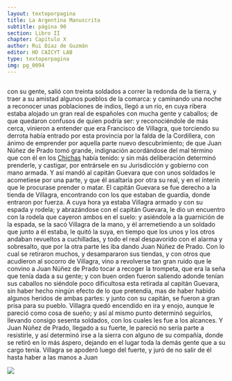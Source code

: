 ```yaml
---
layout: textoporpagina
title: La Argentina Manuscrita
subtitle: página 90
section: Libro II
chapter: Capítulo X
author: Rui Díaz de Guzmán
editor: HD CAICYT LAB
type: textoporpagina
img: pg_0094
---
```


<div class="row">
    <div class="column">
<p>con su gente, salió con treinta soldados a correr la redonda de la tierra, y traer a su amistad algunos pueblos de la comarca: y caminando una noche a reconocer unas poblaciones de indios, llegó a un río, en cuya ribera estaba alojado un gran real de españoles con mucha gente y caballos; de que quedaron confusos de quien podría ser: y reconociéndole de más cerca, vinieron a entender que era Francisco de Villagra, que torciendo su derrota había entrado por esta provincia por la falda de la Cordillera, con ánimo de emprender por aquella parte nuevo descubrimiento; de que Juan Núñez de Prado tomó grande, indignación acordándose del mal término que con él en los <a href="https://recogito.pelagios.org/document/wzqxhk0h3vpikm/part/1/edit#bce1cd09-cb50-43a4-ab70-277e79fccea7" target="_blank">Chichas</a> había tenido: y sin más deliberación determinó prenderle, y castigar, por entrársele en su Jurisdicción y gobierno con mano armada. Y así mandó al capitán Guevara que con unos soldados le acometiese por una parte, y que él asaltaría por otra su real, y en el ínterin que le procurase prender o matar. El capitán Guevara se fue derecho a la tienda de Villagra, encontrando con los que estaban de guardia, donde entraron por fuerza. A cuya hora ya estaba Villagra armado y con su espada y rodela; y abrazándose con el capitán Guevara, le dio un encuentro con la rodela que cayeron ambos en el suelo: y asiéndole a la guarnición de la espada, se la sacó Villagra de la mano, y él arremetiendo a un soldado que junto a él estaba, le quitó la suya, en tiempo que los unos y los otros andaban revueltos a cuchilladas, y todo el real despavorido con el alarma y sobresalto, que por la otra parte les iba dando Juan Núñez de Prado. Con lo cual se retiraron muchos, y desampararon sus tiendas, y con otros que acudieron al socorro de Villagra, vino a revolverse tan gran ruido que le convino a Juan Núñez de Prado tocar a recoger la trompeta, que era la seña que tenía dada a su gente; y con buen orden fueron saliendo adonde tenían sus caballos no siéndole poco dificultosa esta retirada al capitán Guevara, sin haber hecho ningún efecto de lo que pretendía, mas de haber habido algunos heridos de ambas partes: y junto con su capitán, se fueron a gran prisa para su pueblo. Villagra quedó encendido en ira y enojo, aunque le pareció como cosa de sueño; y así al mismo punto determinó seguirlos, llevando consigo sesenta soldados, con los cuales les fue a los alcances. Y Juan Núñez de Prado, llegado a su fuerte, le pareció no sería parte a resistirle, y así determinó irse a la sierra con alguno de su compañía, donde se retiró en lo más áspero, dejando en el lugar toda la demás gente que a su cargo tenía. Villagra se apoderó luego del fuerte, y juró de no salir de él hasta haber a las manos a Juan </p></div>

<div class="column">
<a href="{{site.baseurl}}/assets/img/argentina_manuscrita/{{page.img}}.jpg"><img src="{{site.baseurl}}/assets/img/argentina_manuscrita/{{page.img}}.jpg"></a>
</div>
</div>
